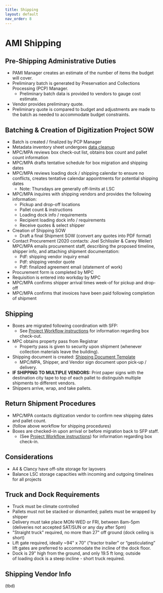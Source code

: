 ```yaml
---
title: Shipping
layout: default
nav_order: 8
---
```


# AMI Shipping

## Pre-Shipping Administrative Duties
* PAMI Manager creates an estimate of the number of items the budget will cover.
* Preliminary batch is generated by Preservation and Collections Processing (PCP) Manager.
  * Preliminary batch data is provided to vendors to gauge cost estimate.
* Vendor provides preliminary quote.
* Preliminary quote is compared to budget and adjustments are made to the batch as needed to accommodate budget constraints.

## Batching & Creation of Digitization Project SOW
* Batch is created / finalized by PCP Manager
* Metadata inventory sheet undergoes [data cleanup](project-workflow)
* MPC/MPA reviews box check-out list, obtains box count and pallet count information
* MPC/MPA drafts tentative schedule for box migration and shipping dates
* MPC/MPA reviews loading dock / shipping calendar to ensure no conflicts, creates tentative calendar appointments for potential shipping dates
  * Note: Thursdays are generally off-limits at LSC
* MPC/MPA inquires with shipping vendors and provides the following information:
  * Pickup and drop-off locations
  * Pallet count & instructions
  * Loading dock info / requirements
  * Recipient loading dock info / requirements
  * Receive quotes & select shipper
* Creation of Shipping SOW
  * Draft a final Shipment SOW (convert any quotes into PDF format)
* Contact Procurement (2020 contacts: Joel Schlissler & Carey Weiler)
MPC/MPA emails procurement staff, describing the proposed timeline, shipper info, and attaching shipment documentation:
  * Pdf: shipping vendor inquiry email
  * Pdf: shipping vendor quote
  * Pdf: finalized agreement email (statement of work)
* Procurement form is completed by MPC
* Requisition is entered into workday by MPC
* MPC/MPA confirms shipper arrival times week-of for pickup and drop-off
* MPC/MPA confirms that invoices have been paid following completion of shipment

## Shipping
* Boxes are migrated following coordination with SFP:
  * See [Project Workflow instructions](project-workflow) for information regarding box check-out.
* MPC obtains property pass from Registrar
  * Property pass is given to security upon shipment (whenever collection materials leave the building).
* Shipping document is created: [Shipping Document Template](https://drive.google.com/open?id=1mu33cZFtWaxv5KWWIdY1u6iY2a2tHB_YHQ_iJ7kb8L4)
  * MPC/MPA, Shipper, and Vendor sign document upon pick-up / delivery.
* **IF SHIPPING TO MULTIPLE VENDORS:** Print paper signs with the destination city tape to top of each pallet to distinguish multiple shipments to different vendors.
* Shippers arrive, wrap, and take pallets.

## Return Shipment Procedures
* MPC/MPA contacts digitization vendor to confirm new shipping dates and pallet count.
* (follow above workflow for shipping procedures)
* Boxes are checked-in upon arrival or before migration back to SFP staff.
  * (See [Project Workflow instructions](project-workflow)) for information regarding box check-in.

## Considerations
* A4 & Clancy have off-site storage for layovers
* Balance LSC storage capacities with incoming and outgoing timelines for all projects

## Truck and Dock Requirements
* Truck must be climate controlled
* Pallets must not be stacked or dismantled; pallets must be wrapped by shipper
* Delivery must take place MON-WED or FRI, between 8am-5pm (deliveries not accepted SAT/SUN or any day after 5pm)
* "Straight truck" required, no more than 27" off ground (dock ceiling is short)
* Lift gate required, ideally ~94" x 70" ("tractor trailer" or “gesticulating” lift gates are preferred to accommodate the incline of the dock floor.
* Dock is 29" high from the ground, and only 19.5 ft long; outside of loading dock is a steep incline - short truck required.

## Shipping Vendor Info
(tbd)
